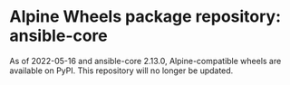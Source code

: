 # Alpine Wheels package repository: ansible-core

As of 2022-05-16 and ansible-core 2.13.0, Alpine-compatible wheels are available on PyPI. This repository will no longer be updated.
